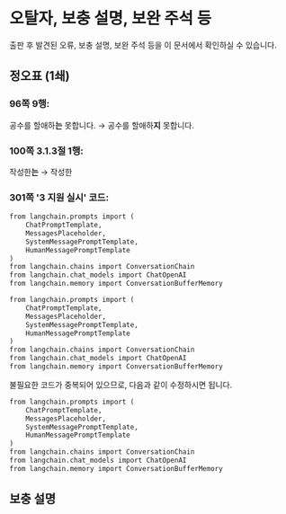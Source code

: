 # 오탈자, 보충 설명, 보완 주석 등
출판 후 발견된 오류, 보충 설명, 보완 주석 등을 이 문서에서 확인하실 수 있습니다.

## 정오표 (1쇄)

### 96쪽 9행:
공수를 할애하**는** 못합니다. → 공수를 할애하**지** 못합니다.

### 100쪽 3.1.3절 1행:
작성한**는** → 작성한
 
### 301쪽 '3 지원 실시' 코드: 
```python
from langchain.prompts import (
    ChatPromptTemplate,
    MessagesPlaceholder,
    SystemMessagePromptTemplate,
    HumanMessagePromptTemplate
)
from langchain.chains import ConversationChain
from langchain.chat_models import ChatOpenAI
from langchain.memory import ConversationBufferMemory

from langchain.prompts import (
    ChatPromptTemplate,
    MessagesPlaceholder,
    SystemMessagePromptTemplate,
    HumanMessagePromptTemplate
)
from langchain.chains import ConversationChain
from langchain.chat_models import ChatOpenAI
from langchain.memory import ConversationBufferMemory
```
불필요한 코드가 중복되어 있으므로, 다음과 같이 수정하시면 됩니다.
```python
from langchain.prompts import (
    ChatPromptTemplate,
    MessagesPlaceholder,
    SystemMessagePromptTemplate,
    HumanMessagePromptTemplate
)
from langchain.chains import ConversationChain
from langchain.chat_models import ChatOpenAI
from langchain.memory import ConversationBufferMemory
```

## 보충 설명
